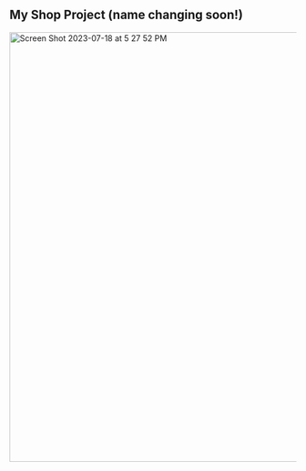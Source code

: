 ## My Shop Project (name changing soon!)

<img width="753" alt="Screen Shot 2023-07-18 at 5 27 52 PM" src="https://github.com/lola831/my-shop/assets/110120745/f4726c68-3e24-4c6d-8307-b87e7450710b">
